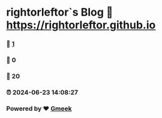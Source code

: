# rightorleftor`s Blog :link: https://rightorleftor.github.io 
### :page_facing_up: [1](https://rightorleftor.github.io/tag.html) 
### :speech_balloon: 0 
### :hibiscus: 20 
### :alarm_clock: 2024-06-23 14:08:27 
### Powered by :heart: [Gmeek](https://github.com/Meekdai/Gmeek)
